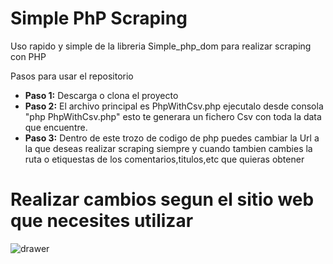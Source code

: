 #  Simple PhP Scraping

Uso rapido y simple de la libreria Simple_php_dom para realizar scraping con PHP 

Pasos para usar el repositorio 

- **Paso 1:** Descarga o clona el proyecto
- **Paso 2:** El archivo principal es PhpWithCsv.php ejecutalo desde consola "php PhpWithCsv.php" esto te generara un fichero Csv con toda la data que encuentre.
- **Paso 3:** Dentro de este trozo de codigo de php puedes cambiar la Url a la que deseas realizar scraping siempre y cuando
tambien cambies la ruta o etiquestas  de los comentarios,titulos,etc que quieras obtener 


# Realizar cambios segun el sitio web que necesites utilizar
![drawer](https://preview.ibb.co/fzOqcw/scrap2.png)
